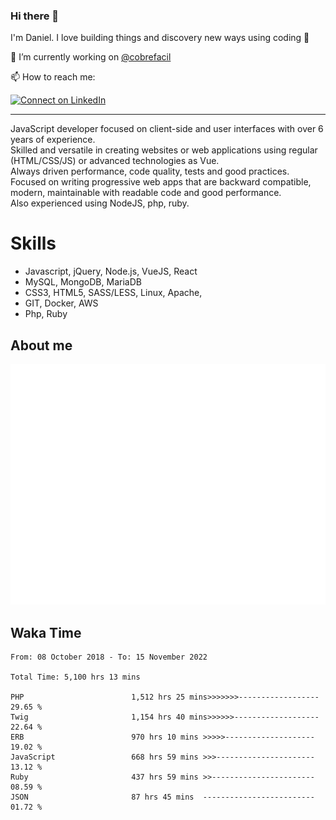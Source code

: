 ### Hi there 👋

I'm Daniel. I love building things and discovery new ways using coding :raised_hands: 

🔭 I’m currently working on [@cobrefacil](https://www.cobrefacil.com.br/)

📫 How to reach me:

[![Connect on LinkedIn](https://img.shields.io/badge/--linkedin?label=LinkedIn&logo=LinkedIn&style=social)](https://www.linkedin.com/in/daniel-cerverizzo/)

---

JavaScript developer focused on client-side and user interfaces with over 6 years of experience.  
Skilled and versatile in creating websites or web applications using regular (HTML/CSS/JS) or advanced technologies as Vue.  
Always driven performance, code quality, tests and good practices.  
 Focused on writing progressive web apps that are backward compatible, modern, maintainable with readable code and good performance.  
Also experienced using NodeJS, php, ruby. 


# Skills

 - Javascript, jQuery, Node.js, VueJS, React
 - MySQL, MongoDB, MariaDB    
 - CSS3, HTML5, SASS/LESS,  Linux, Apache,
 - GIT, Docker, AWS
 - Php, Ruby

## About me

![Metrics](/github-metrics.svg)

## Waka Time

<!--START_SECTION:waka-->

```text
From: 08 October 2018 - To: 15 November 2022

Total Time: 5,100 hrs 13 mins

PHP                        1,512 hrs 25 mins>>>>>>>------------------   29.65 %
Twig                       1,154 hrs 40 mins>>>>>>-------------------   22.64 %
ERB                        970 hrs 10 mins >>>>>--------------------   19.02 %
JavaScript                 668 hrs 59 mins >>>----------------------   13.12 %
Ruby                       437 hrs 59 mins >>-----------------------   08.59 %
JSON                       87 hrs 45 mins  -------------------------   01.72 %
```

<!--END_SECTION:waka-->

